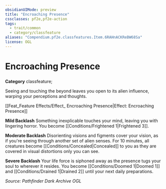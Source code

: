 ```yaml
---
obsidianUIMode: preview
title: "Encroaching Presence"
cssclasses: pf2e,pf2e-action
tags:
  - trait/common
  - category/classfeature
aliases: "Compendium.pf2e.classfeatures.Item.6RAHnACKReBW68Sa"
license: OGL
---
```

# Encroaching Presence

### 

**Category** classfeature; 




Seeing and touching the beyond leaves you open to its alien influence, warping your perceptions and thoughts.

[[Feat_Feature Effects/Effect_ Encroaching Presence|Effect: Encroaching Presence]]

**Mild Backlash** Something inexplicable touches your mind, leaving you with lingering horror. You become [[Conditions/Frightened 1|Frightened 3]].

**Moderate Backlash** Disorienting visions and figments cover your vision, as if you're seeing through another set of alien senses. For 10 minutes, all creatures become [[Conditions/Concealed|Concealed]] to you as they are covered in visual distortions only you can see.

**Severe Backlash** Your life force is siphoned away as the presence tugs your soul to wherever it resides. You become [[Conditions/Doomed 1|Doomed 1]] and [[Conditions/Drained 1|Drained 2]] until your next daily preparations.

*Source: Pathfinder Dark Archive*
*OGL*